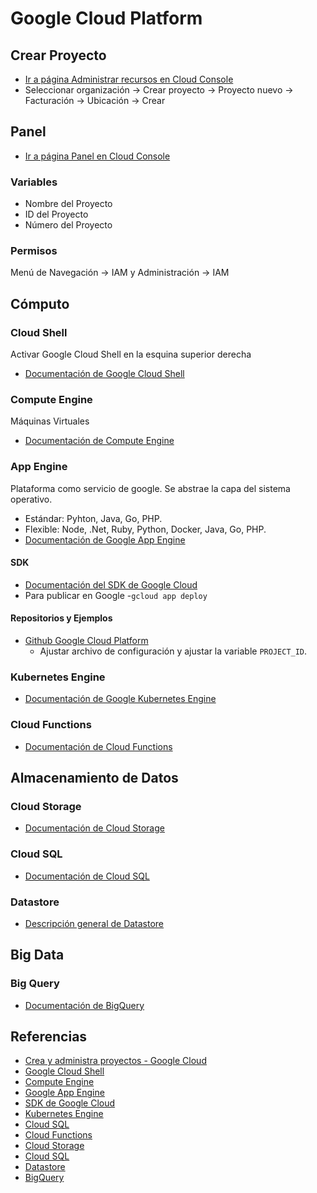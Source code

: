# Google Cloud Platform
## Crear Proyecto
- [Ir a página Administrar recursos en Cloud Console](https://console.cloud.google.com/cloud-resource-manager)
- Seleccionar organización -> Crear proyecto -> Proyecto nuevo -> Facturación -> Ubicación -> Crear
## Panel
- [Ir a página Panel en Cloud Console](https://console.cloud.google.com/home/dashboard)
### Variables
- Nombre del Proyecto
- ID del Proyecto
- Número del Proyecto

### Permisos
Menú de Navegación -> IAM y Administración -> IAM

## Cómputo
### Cloud Shell
Activar Google Cloud Shell en la esquina superior derecha
- [Documentación de Google Cloud Shell](https://cloud.google.com/shell/docs)

### Compute Engine
Máquinas Virtuales
- [Documentación de Compute Engine](https://cloud.google.com/compute/docs)

### App Engine
Plataforma como servicio de google. Se abstrae la capa del sistema operativo.
- Estándar: Pyhton, Java, Go, PHP.
- Flexible: Node, .Net, Ruby, Python, Docker, Java, Go, PHP.
- [Documentación de Google App Engine](https://cloud.google.com/appengine/docs)

#### SDK
- [Documentación del SDK de Google Cloud](https://cloud.google.com/sdk/docs)
- Para publicar en Google 
  -`gcloud app deploy`

#### Repositorios y Ejemplos
- [Github Google Cloud Platform](https://github.com/GoogleCloudPlatform)
  - Ajustar archivo de configuración y ajustar la variable `PROJECT_ID`.

### Kubernetes Engine
- [Documentación de Google Kubernetes Engine](https://cloud.google.com/kubernetes-engine/docs)

### Cloud Functions
- [Documentación de Cloud Functions](https://cloud.google.com/functions/docs)

## Almacenamiento de Datos
### Cloud Storage
- [Documentación de Cloud Storage](https://cloud.google.com/storage/docs)

### Cloud SQL
- [Documentación de Cloud SQL](https://cloud.google.com/sql/docs)

### Datastore
- [Descripción general de Datastore](https://cloud.google.com/datastore/docs/concepts/overview)

## Big Data
### Big Query
- [Documentación de BigQuery](https://cloud.google.com/bigquery/docs)

## Referencias
- [Crea y administra proyectos - Google Cloud](https://cloud.google.com/resource-manager/docs/creating-managing-projects)
- [Google Cloud Shell](https://cloud.google.com/shell/docs)
- [Compute Engine](https://cloud.google.com/compute/docs)
- [Google App Engine](https://cloud.google.com/appengine/docs)
- [SDK de Google Cloud](https://cloud.google.com/sdk/docs)
- [Kubernetes Engine](https://cloud.google.com/kubernetes-engine/docs)
- [Cloud SQL](https://cloud.google.com/sql/docs)
- [Cloud Functions](https://cloud.google.com/functions/docs)
- [Cloud Storage](https://cloud.google.com/storage/docs)
- [Cloud SQL](https://cloud.google.com/sql/docs)
- [Datastore](https://cloud.google.com/datastore/docs/concepts/overview)
- [BigQuery](https://cloud.google.com/bigquery/docs)
